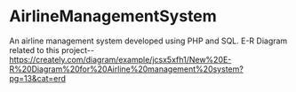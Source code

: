 # AirlineManagementSystem
An airline management system developed using PHP and SQL. E-R Diagram related to this project--
https://creately.com/diagram/example/jcsx5xfh1/New%20E-R%20Diagram%20for%20Airline%20management%20system?pg=13&cat=erd
